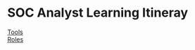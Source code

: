 # SOC Analyst Learning Itineray

[Tools](https://github.com/paranoidciso/soc-analyst/blob/8b5b95230ec4601a1932258ce1e228971ccb9759/tools.md "Tools")<br>
[Roles](https://github.com/paranoidciso/soc-analyst/blob/40efbe6f058977169984e6170c0d0176d7ea6c52/roles.md "Roles")<br>
